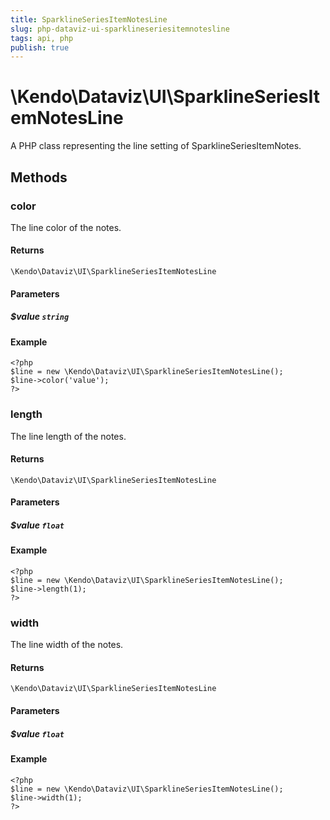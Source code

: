 ```yaml
---
title: SparklineSeriesItemNotesLine
slug: php-dataviz-ui-sparklineseriesitemnotesline
tags: api, php
publish: true
---
```


# \Kendo\Dataviz\UI\SparklineSeriesItemNotesLine

A PHP class representing the line setting of SparklineSeriesItemNotes.


## Methods

### color
The line color of the notes.

#### Returns
`\Kendo\Dataviz\UI\SparklineSeriesItemNotesLine`

#### Parameters

##### $value `string`



#### Example 
    <?php
    $line = new \Kendo\Dataviz\UI\SparklineSeriesItemNotesLine();
    $line->color('value');
    ?>

### length
The line length of the notes.

#### Returns
`\Kendo\Dataviz\UI\SparklineSeriesItemNotesLine`

#### Parameters

##### $value `float`



#### Example 
    <?php
    $line = new \Kendo\Dataviz\UI\SparklineSeriesItemNotesLine();
    $line->length(1);
    ?>

### width
The line width of the notes.

#### Returns
`\Kendo\Dataviz\UI\SparklineSeriesItemNotesLine`

#### Parameters

##### $value `float`



#### Example 
    <?php
    $line = new \Kendo\Dataviz\UI\SparklineSeriesItemNotesLine();
    $line->width(1);
    ?>

